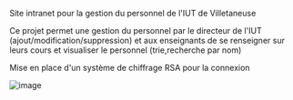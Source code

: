 Site intranet pour la gestion du personnel de l'IUT de Villetaneuse

Ce projet permet une gestion du personnel par le directeur de l'IUT (ajout/modification/suppression)
et aux enseignants de se renseigner sur leurs cours et visualiser le personnel (trie,recherche par nom)

Mise en place d'un système de chiffrage RSA pour la connexion

![image](https://github.com/romainwgr/sae301/assets/133527033/3beb866e-9ce4-4c2b-9cbe-b6de7f1d92e5)
